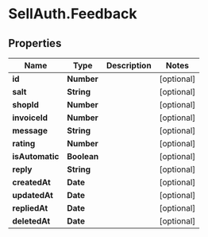 # SellAuth.Feedback

## Properties

Name | Type | Description | Notes
------------ | ------------- | ------------- | -------------
**id** | **Number** |  | [optional] 
**salt** | **String** |  | [optional] 
**shopId** | **Number** |  | [optional] 
**invoiceId** | **Number** |  | [optional] 
**message** | **String** |  | [optional] 
**rating** | **Number** |  | [optional] 
**isAutomatic** | **Boolean** |  | [optional] 
**reply** | **String** |  | [optional] 
**createdAt** | **Date** |  | [optional] 
**updatedAt** | **Date** |  | [optional] 
**repliedAt** | **Date** |  | [optional] 
**deletedAt** | **Date** |  | [optional] 


